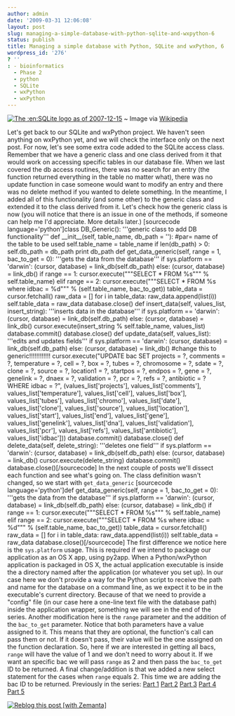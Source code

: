 ```yaml
---
author: admin
date: '2009-03-31 12:06:08'
layout: post
slug: managing-a-simple-database-with-python-sqlite-and-wxpython-6
status: publish
title: Managing a simple database with Python, SQLite and wxPython, 6
wordpress_id: '276'
? ''
: - bioinformatics
  - Phase 2
  - python
  - SQLite
  - wxPython
  - wxPython
---
```


[![The :en:SQLite logo as of
2007-12-15](http://upload.wikimedia.org/wikipedia/commons/thumb/1/19/SQLite_Logo_4.png/202px-SQLite_Logo_4.png "The :en:SQLite logo as of 2007-12-15")](http://commons.wikipedia.org/wiki/Image:SQLite_Logo_4.png)
  ~ Image via
    [Wikipedia](http://commons.wikipedia.org/wiki/Image:SQLite_Logo_4.png)

Let's get back to our SQLite and wxPython project. We haven't seen
anything on wxPython yet, and we will check the interface only on the
next post. For now, let's see some extra code added to the SQLite access
class. Remember that we have a generic class and one class derived from
it that would work on accessing specific tables in our database file.
When we last covered the db access routines, there was no search for an
entry (the function returned everything in the table no matter what),
there was no update function in case someone would want to modify an
entry and there was no delete method if you wanted to delete something.
In the meantime, I added all of this functionality (and some other) to
the generic class and extended it to the class derived from it. Let's
check how the generic class is now (you will notice that there is an
issue in one of the methods, if someone can help me I'd appreciate. More
details later.) [sourcecode language='python']class DB\_Generic():
'''generic class to add DB functionality''' def \_\_init\_\_(self,
table\_name, db\_path = ''): \#par= name of the table to be used
self.table\_name = table\_name if len(db\_path) \> 0: self.db\_path =
db\_path print db\_path def get\_data\_generic(self, range = 1,
bac\_to\_get = 0): '''gets the data from the database''' if sys.platform
== 'darwin': (cursor, database) = link\_db(self.db\_path) else: (cursor,
database) = link\_db() if range == 1: cursor.execute("""SELECT \* FROM
%s""" % self.table\_name) elif range == 2: cursor.execute("""SELECT \*
FROM %s where idbac = %d""" % (self.table\_name, bac\_to\_get))
table\_data = cursor.fetchall() raw\_data = [] for i in table\_data:
raw\_data.append(list(i)) self.table\_data = raw\_data database.close()
def insert\_data(self, values\_list, insert\_string): '''inserts data in
the database''' if sys.platform == 'darwin': (cursor, database) =
link\_db(self.db\_path) else: (cursor, database) = link\_db()
cursor.execute(insert\_string % self.table\_name, values\_list)
database.commit() database.close() def update\_data(self, values\_list):
'''edits and updates fields''' if sys.platform == 'darwin': (cursor,
database) = link\_db(self.db\_path) else: (cursor, database) =
link\_db() \#change this to generic!!!!!!!!!!!! cursor.execute("UPDATE
bac SET projects = ?, comments = ?, temperature = ?, cell = ?, box = ?,
tubes = ?, chromosome = ?, sdate = ?, clone = ?, source = ?, location1 =
?, startpos = ?, endpos = ?, gene = ?, genelink = ?, dnaex = ?,
validation = ?, pcr = ?, refs = ?, antibiotic = ? WHERE idbac = ?",
(values\_list['projects'], values\_list['comments'],
values\_list['temperature'], values\_list['cell'], values\_list['box'],
values\_list['tubes'], values\_list['chromo'], values\_list['date'],
values\_list['clone'], values\_list['source'], values\_list['location'],
values\_list['start'], values\_list['end'], values\_list['gene'],
values\_list['genelink'], values\_list['dna'],
values\_list['validation'], values\_list['pcr'], values\_list['refs'],
values\_list['antibiotic'], values\_list['idbac'])) database.commit()
database.close() def delete\_data(self, delete\_string): '''deletes one
field''' if sys.platform == 'darwin': (cursor, database) =
link\_db(self.db\_path) else: (cursor, database) = link\_db()
cursor.execute(delete\_string) database.commit()
database.close()[/sourcecode] In the next couple of posts we'll dissect
each function and see what's going on. The class definition wasn't
changed, so we start with `get_data_generic` [sourcecode
language='python']def get\_data\_generic(self, range = 1, bac\_to\_get =
0): '''gets the data from the database''' if sys.platform == 'darwin':
(cursor, database) = link\_db(self.db\_path) else: (cursor, database) =
link\_db() if range == 1: cursor.execute("""SELECT \* FROM %s""" %
self.table\_name) elif range == 2: cursor.execute("""SELECT \* FROM %s
where idbac = %d""" % (self.table\_name, bac\_to\_get)) table\_data =
cursor.fetchall() raw\_data = [] for i in table\_data:
raw\_data.append(list(i)) self.table\_data = raw\_data
database.close()[/sourcecode] The first difference we notice here is the
`sys.platform` usage. This is required if we intend to package our
application as an OS X app, using py2app. When a Python/wxPython
application is packaged in OS X, the actual application executable is
inside the a directory named after the application (or whatever you set
up). In our case here we don't provide a way for the Python script to
receive the path and name for the database on a command line, as we
expect it to be in the executable's current directory. Because of that
we need to provide a "config" file (in our case here a one-line text
file with the database path) inside the application wrapper, something
we will see in the end of the series. Another modification here is the
`range` parameter and the addition of the `bac_to_get` parameter. Notice
that both parameters have a value assigned to it. This means that they
are optional, the function's call can pass them or not. If it doesn't
pass, their value will be the one assigned on the function declaration.
So, here if we are interested in getting all bacs, `range` will have the
value of 1 and we don't need to worry about it. If we want an specific
bac we will pass `range` as 2 and then pass the `bac_to_get` ID to be
returned. A final change/addition is that we added a new select
statement for the cases when `range` equals 2. This time we are adding
the bac ID to be returned. Previously in the series: [Part
1](http://python.genedrift.org/2009/02/09/managing-a-simple-database-with-python-sqlite-and-wxpython-1/)
[Part
2](http://python.genedrift.org/2009/02/17/managing-a-simple-database-with-python-sqlite-and-wxpython-2/)
[Part
3](http://python.genedrift.org/2009/02/18/managing-a-simple-database-with-python-sqlite-and-wxpython-3/)
[Part
4](http://python.genedrift.org/2009/03/02/managing-a-simple-database-with-python-sqlite-and-wxpython-4/)
[Part
5](http://python.genedrift.org/2009/03/02/managing-a-simple-database-with-python-sqlite-and-wxpython-5/)

[![Reblog this post [with
Zemanta]](http://img.zemanta.com/reblog_a.png?x-id=ea53b728-33c6-47db-aabf-0c695dcfabd8)](http://reblog.zemanta.com/zemified/ea53b728-33c6-47db-aabf-0c695dcfabd8/ "Zemified by Zemanta")
